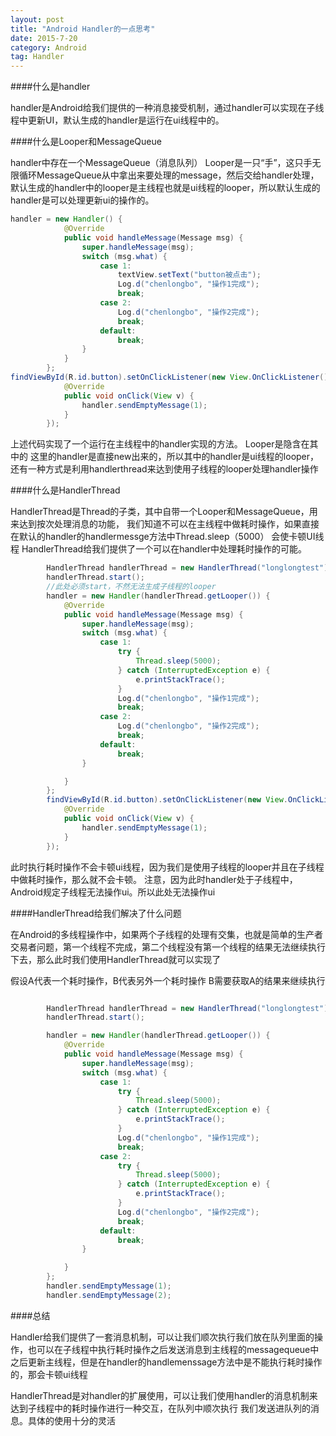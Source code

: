 ```yaml
---
layout: post
title: "Android Handler的一点思考"
date: 2015-7-20
category: Android
tag: Handler
---
```


####什么是handler

handler是Android给我们提供的一种消息接受机制，通过handler可以实现在子线程中更新UI，默认生成的handler是运行在ui线程中的。

####什么是Looper和MessageQueue

handler中存在一个MessageQueue（消息队列）
Looper是一只“手”，这只手无限循环MessageQueue从中拿出来要处理的message，然后交给handler处理，默认生成的handler中的looper是主线程也就是ui线程的looper，所以默认生成的handler是可以处理更新ui的操作的。

```java
handler = new Handler() {
            @Override
            public void handleMessage(Message msg) {
                super.handleMessage(msg);
                switch (msg.what) {
                    case 1:
                        textView.setText("button被点击");
                        Log.d("chenlongbo", "操作1完成");
                        break;
                    case 2:
                        Log.d("chenlongbo", "操作2完成");
                        break;
                    default:
                        break;
                }
            }
        };
findViewById(R.id.button).setOnClickListener(new View.OnClickListener() {
            @Override
            public void onClick(View v) {
                handler.sendEmptyMessage(1);
            }
        });

```

上述代码实现了一个运行在主线程中的handler实现的方法。
Looper是隐含在其中的
这里的handler是直接new出来的，所以其中的handler是ui线程的looper，还有一种方式是利用handlerthread来达到使用子线程的looper处理handler操作

####什么是HandlerThread

HandlerThread是Thread的子类，其中自带一个Looper和MessageQueue，用来达到按次处理消息的功能，
我们知道不可以在主线程中做耗时操作，如果直接在默认的handler的handlermessge方法中Thread.sleep（5000） 会使卡顿UI线程
HandlerThread给我们提供了一个可以在handler中处理耗时操作的可能。


```java
        HandlerThread handlerThread = new HandlerThread("longlongtest");
        handlerThread.start();
		//此处必须start，不然无法生成子线程的looper
        handler = new Handler(handlerThread.getLooper()) {
            @Override
            public void handleMessage(Message msg) {
                super.handleMessage(msg);
                switch (msg.what) {
                    case 1:
                        try {
                            Thread.sleep(5000);
                        } catch (InterruptedException e) {
                            e.printStackTrace();
                        }
                        Log.d("chenlongbo", "操作1完成");
                        break;
                    case 2:
                        Log.d("chenlongbo", "操作2完成");
                        break;
                    default:
                        break;
                }

            }
        };
        findViewById(R.id.button).setOnClickListener(new View.OnClickListener() {
            @Override
            public void onClick(View v) {
                handler.sendEmptyMessage(1);
            }
        });

```


此时执行耗时操作不会卡顿ui线程，因为我们是使用子线程的looper并且在子线程中做耗时操作，那么就不会卡顿。
注意，因为此时handler处于子线程中，Android规定子线程无法操作ui。所以此处无法操作ui

####HandlerThread给我们解决了什么问题

在Android的多线程操作中，如果两个子线程的处理有交集，也就是简单的生产者交易者问题，第一个线程不完成，第二个线程没有第一个线程的结果无法继续执行下去，那么此时我们使用HandlerThread就可以实现了

假设A代表一个耗时操作，B代表另外一个耗时操作   B需要获取A的结果来继续执行



```java

        HandlerThread handlerThread = new HandlerThread("longlongtest");
        handlerThread.start();

        handler = new Handler(handlerThread.getLooper()) {
            @Override
            public void handleMessage(Message msg) {
                super.handleMessage(msg);
                switch (msg.what) {
                    case 1:
                        try {
                            Thread.sleep(5000);
                        } catch (InterruptedException e) {
                            e.printStackTrace();
                        }
                        Log.d("chenlongbo", "操作1完成");
                        break;
                    case 2:
                        try {
                            Thread.sleep(5000);
                        } catch (InterruptedException e) {
                            e.printStackTrace();
                        }
                        Log.d("chenlongbo", "操作2完成");
                        break;
                    default:
                        break;
                }

            }
        };
        handler.sendEmptyMessage(1);
        handler.sendEmptyMessage(2);

```

####总结

Handler给我们提供了一套消息机制，可以让我们顺次执行我们放在队列里面的操作，也可以在子线程中执行耗时操作之后发送消息到主线程的messagequeue中之后更新主线程，但是在handler的handlemenssage方法中是不能执行耗时操作的，那会卡顿ui线程

HandlerThread是对handler的扩展使用，可以让我们使用handler的消息机制来达到子线程中的耗时操作进行一种交互，在队列中顺次执行
我们发送进队列的消息。具体的使用十分的灵活
